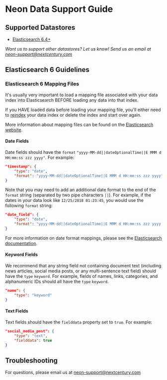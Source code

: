 # Neon Data Support Guide

## Supported Datastores

- [Elasticsearch 6.4+](https://www.elastic.co/downloads/past-releases/elasticsearch-6-8-1)

*Want us to support other datastores?  Let us know!  Send us an email at [neon-support@nextcentury.com](mailto:neon-support@nextcentury.com)*

## Elasticsearch 6 Guidelines

### Elasticsearch 6 Mapping Files

It's usually very important to load a mapping file associated with your data index into Elasticsearch BEFORE loading any data into that index.

If you HAVE loaded data before loading your mapping file, you'll either need to [reindex](https://www.elastic.co/guide/en/elasticsearch/reference/6.4/docs-reindex.html) your data index or delete the index and start over again.

More information about mapping files can be found on the [Elasticsearch website](https://www.elastic.co/guide/en/elasticsearch/reference/6.4/mapping.html).

#### Date Fields

Date fields should have the `format` `"yyyy-MM-dd||dateOptionalTime||E MMM d HH:mm:ss zzz yyyy"`.  For example:

```json
"timestamp": {
    "type": "date",
    "format": "yyyy-MM-dd||dateOptionalTime||E MMM d HH:mm:ss zzz yyyy"
}
```

Note that you may need to add an additional date format to the end of the `format` string (separated by two pipe characters `||`).  For example, if the dates in your data look like `12/25/2018 01:23:45`, you would use the following `format` string:

```json
"date_field": {
    "type": "date",
    "format": "yyyy-MM-dd||dateOptionalTime||E MMM d HH:mm:ss zzz yyyy||MM/dd/yyyy HH:mm:ss"
}
```

For more information on date format mappings, please see the [Elasticsearch documentation](https://www.elastic.co/guide/en/elasticsearch/reference/current/mapping-date-format.html).

#### Keyword Fields

We recommend that any string field not containing document text (including news articles, social media posts, or any multi-sentence text field) should have the `type` `keyword`.  For example, fields of names, links, categories, and alphanumeric IDs should all have the `type` `keyword`.

```json
"name": {
    "type": "keyword"
}
```

#### Text Fields

Text fields should have the `fielddata` property set to `true`.  For example:

```json
"social_media_post": {
    "type": "text",
    "fielddata": true
}
```

## Troubleshooting

For questions, please email us at [neon-support@nextcentury.com](mailto:neon-support@nextcentury.com)
